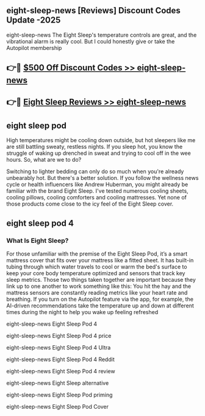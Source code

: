 ## eight-sleep-news [Reviews​] Discount Codes Update -2025

eight-sleep-news The Eight Sleep's temperature controls are great, and the vibrational alarm is really cool. But I could honestly give or take the Autopilot membership

## 👉🔴 [$500 Off Discount Codes >> eight-sleep-news](http://download.freeplayer.one?title=eight-sleep-news&ref=18-ES)

## 👉🔴 [Eight Sleep Reviews >> eight-sleep-news](http://download.freeplayer.one?title=eight-sleep-news&ref=18-ES)

## eight sleep pod

High temperatures might be cooling down outside, but hot sleepers like me are still battling sweaty, restless nights. If you sleep hot, you know the struggle of waking up drenched in sweat and trying to cool off in the wee hours. So, what are we to do?

Switching to lighter bedding can only do so much when you're already unbearably hot. But there's a better solution. If you follow the wellness news cycle or health influencers like Andrew Huberman, you might already be familiar with the brand Eight Sleep. I've tested numerous cooling sheets, cooling pillows, cooling comforters and cooling mattresses. Yet none of those products come close to the icy feel of the Eight Sleep cover.

## eight sleep pod 4

### What Is Eight Sleep?

For those unfamiliar with the premise of the Eight Sleep Pod, it’s a smart mattress cover that fits over your mattress like a fitted sheet. It has built-in tubing through which water travels to cool or warm the bed's surface to keep your core body temperature optimized and sensors that track key sleep metrics. Those two things taken together are important because they link up to one another to work something like this: You hit the hay and the mattress sensors are constantly reading metrics like your heart rate and breathing. If you turn on the Autopilot feature via the app, for example, the AI-driven recommendations take the temperature up and down at different times during the night to help you wake up feeling refreshed

eight-sleep-news Eight Sleep Pod 4

eight-sleep-news Eight Sleep Pod 4 price

eight-sleep-news Eight Sleep Pod 4 Ultra

eight-sleep-news Eight Sleep Pod 4 Reddit

eight-sleep-news Eight Sleep Pod 4 review

eight-sleep-news Eight Sleep alternative

eight-sleep-news Eight Sleep Pod priming

eight-sleep-news Eight Sleep Pod Cover